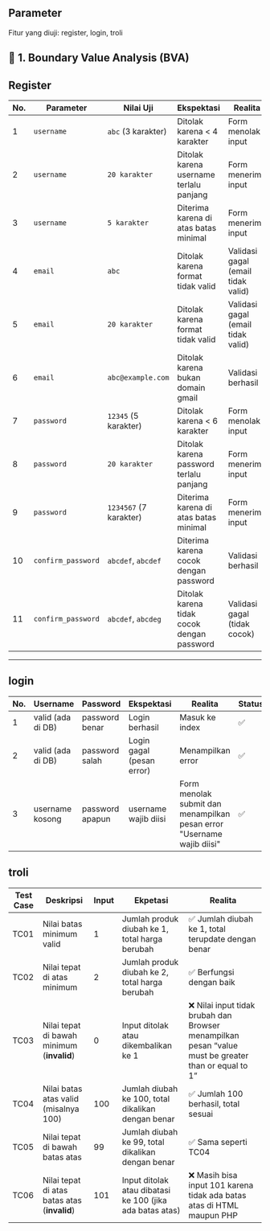 
## Parameter

Fitur yang diuji: register, login, troli

## 🧪 1. Boundary Value Analysis (BVA)
## Register
| No. | Parameter          | Nilai Uji              | Ekspektasi                                 | Realita                            | Status |
| --- | ------------------ | ---------------------- | ------------------------------------------ | ---------------------------------- | ------ |
| 1   | `username`         | `abc` (3 karakter)     | Ditolak karena < 4 karakter                | Form menolak input                 | ✅      |
| 2   | `username`         | `20 karakter`          | Ditolak karena username terlalu panjang    | Form menerima input                | ❌     |
| 3   | `username`         | `5 karakter`           | Diterima karena di atas batas minimal      | Form menerima input                | ✅      |
| 4   | `email`            | `abc`                  | Ditolak karena format tidak valid          | Validasi gagal (email tidak valid) | ✅      |
| 5   | `email`            | `20 karakter`          | Ditolak karena format tidak valid          | Validasi gagal (email tidak valid) | ✅      |
| 6   | `email`            | `abc@example.com`      | Ditolak karena bukan domain gmail          | Validasi berhasil                  | ❌      |
| 7   | `password`         | `12345` (5 karakter)   | Ditolak karena < 6 karakter                | Form menolak input                 | ✅      |
| 8   | `password`         | `20 karakter`          | Ditolak karena password terlalu panjang    | Form menerima input                | ❌     |
| 9   | `password`         | `1234567` (7 karakter) | Diterima karena di atas batas minimal      | Form menerima input                | ✅      |
| 10  | `confirm_password` | `abcdef`, `abcdef`     | Diterima karena cocok dengan password      | Validasi berhasil                  | ✅      |
| 11  | `confirm_password` | `abcdef`, `abcdeg`     | Ditolak karena tidak cocok dengan password | Validasi gagal (tidak cocok)       | ✅      |


---
## login
| No. | Username           | Password        | Ekspektasi                | Realita            | Status |
| --- | ------------------ | --------------- | ------------------------- | ------------------ | ------ |
| 1   | valid (ada di DB)  | password benar  | Login berhasil            | Masuk ke index     | ✅      |
| 2   | valid (ada di DB)  | password salah  | Login gagal (pesan error) | Menampilkan error  | ✅      |
| 3   | username kosong    | password apapun | username wajib diisi      | Form menolak submit dan menampilkan pesan error "Username wajib diisi" | ✅ |


## troli
| **Test Case** | **Deskripsi**                                | Input            | **Ekpetasi**                                            | **Realita**                                          |
| ------------- | -------------------------------------------- | -------------------- | -------------------------------------------------------- | ---------------------------------------------------------------------- |
| TC01          | Nilai batas minimum valid                    | 1                    | Jumlah produk diubah ke 1, total harga berubah           | ✅ Jumlah diubah ke 1, total terupdate dengan benar                     |
| TC02          | Nilai tepat di atas minimum                  | 2                    | Jumlah produk diubah ke 2, total harga berubah           | ✅ Berfungsi dengan baik                                                |
| TC03          | Nilai tepat di bawah minimum (**invalid**)   | 0                    | Input ditolak atau dikembalikan ke 1                     | ❌ Nilai input tidak brubah dan Browser menampilkan pesan “value must be greater than or equal to 1” |
| TC04          | Nilai batas atas valid (misalnya 100)        | 100                  | Jumlah diubah ke 100, total dikalikan dengan benar       | ✅ Jumlah 100 berhasil, total sesuai                                    |
| TC05          | Nilai tepat di bawah batas atas              | 99                   | Jumlah diubah ke 99, total dikalikan dengan benar        | ✅ Sama seperti TC04                                                    |
| TC06          | Nilai tepat di atas batas atas (**invalid**) | 101                  | Input ditolak atau dibatasi ke 100 (jika ada batas atas) | ❌ Masih bisa input 101 karena tidak ada batas atas di HTML maupun PHP |

